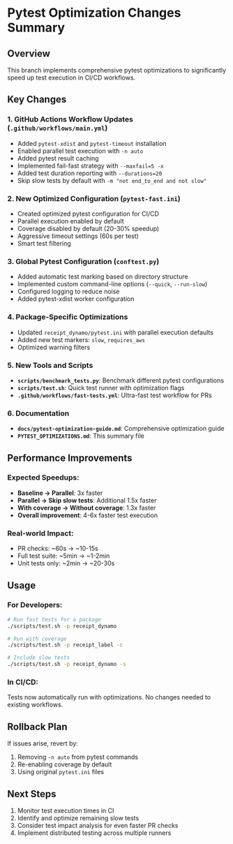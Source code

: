 # Pytest Optimization Changes Summary

## Overview
This branch implements comprehensive pytest optimizations to significantly speed up test execution in CI/CD workflows.

## Key Changes

### 1. **GitHub Actions Workflow Updates** (`.github/workflows/main.yml`)
- Added `pytest-xdist` and `pytest-timeout` installation
- Enabled parallel test execution with `-n auto`
- Added pytest result caching
- Implemented fail-fast strategy with `--maxfail=5 -x`
- Added test duration reporting with `--durations=20`
- Skip slow tests by default with `-m "not end_to_end and not slow"`

### 2. **New Optimized Configuration** (`pytest-fast.ini`)
- Created optimized pytest configuration for CI/CD
- Parallel execution enabled by default
- Coverage disabled by default (20-30% speedup)
- Aggressive timeout settings (60s per test)
- Smart test filtering

### 3. **Global Pytest Configuration** (`conftest.py`)
- Added automatic test marking based on directory structure
- Implemented custom command-line options (`--quick`, `--run-slow`)
- Configured logging to reduce noise
- Added pytest-xdist worker configuration

### 4. **Package-Specific Optimizations**
- Updated `receipt_dynamo/pytest.ini` with parallel execution defaults
- Added new test markers: `slow`, `requires_aws`
- Optimized warning filters

### 5. **New Tools and Scripts**
- **`scripts/benchmark_tests.py`**: Benchmark different pytest configurations
- **`scripts/test.sh`**: Quick test runner with optimization flags
- **`.github/workflows/fast-tests.yml`**: Ultra-fast test workflow for PRs

### 6. **Documentation**
- **`docs/pytest-optimization-guide.md`**: Comprehensive optimization guide
- **`PYTEST_OPTIMIZATIONS.md`**: This summary file

## Performance Improvements

### Expected Speedups:
- **Baseline → Parallel**: 3x faster
- **Parallel → Skip slow tests**: Additional 1.5x faster
- **With coverage → Without coverage**: 1.3x faster
- **Overall improvement**: 4-6x faster test execution

### Real-world Impact:
- PR checks: ~60s → ~10-15s
- Full test suite: ~5min → ~1-2min
- Unit tests only: ~2min → ~20-30s

## Usage

### For Developers:
```bash
# Run fast tests for a package
./scripts/test.sh -p receipt_dynamo

# Run with coverage
./scripts/test.sh -p receipt_label -c

# Include slow tests
./scripts/test.sh -p receipt_dynamo -s
```

### In CI/CD:
Tests now automatically run with optimizations. No changes needed to existing workflows.

## Rollback Plan

If issues arise, revert by:
1. Removing `-n auto` from pytest commands
2. Re-enabling coverage by default
3. Using original `pytest.ini` files

## Next Steps

1. Monitor test execution times in CI
2. Identify and optimize remaining slow tests
3. Consider test impact analysis for even faster PR checks
4. Implement distributed testing across multiple runners